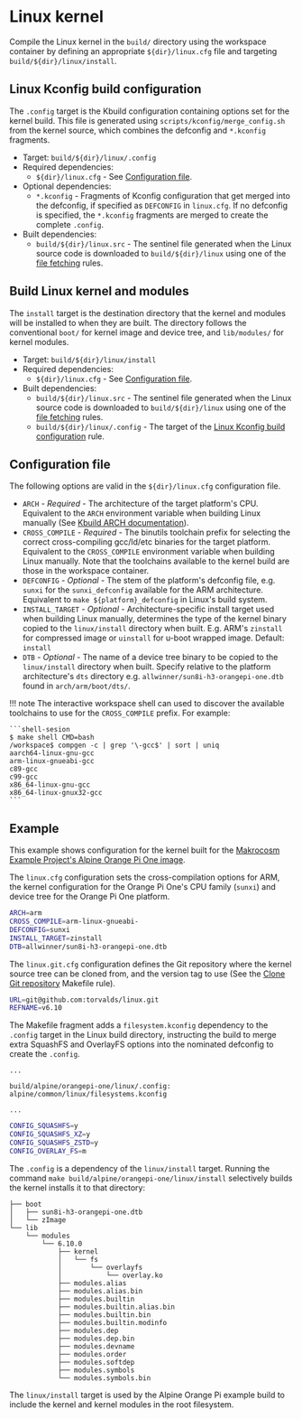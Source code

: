 # Linux kernel

Compile the Linux kernel in the `build/` directory using the workspace
container by defining an appropriate `${dir}/linux.cfg` file and targeting
`build/${dir}/linux/install`.

## Linux Kconfig build configuration

The `.config` target is the Kbuild configuration containing options
set for the kernel build.
This file is generated using `scripts/kconfig/merge_config.sh` from the
kernel source, which combines the defconfig and `*.kconfig` fragments.

  - Target: `build/${dir}/linux/.config`
  - Required dependencies:
    - `${dir}/linux.cfg` - See [Configuration file](#configuration-file).
  - Optional dependencies:
    - `*.kconfig` - Fragments of Kconfig configuration that get merged
      into the defconfig, if specified as `DEFCONFIG` in `linux.cfg`.
      If no defconfig is specified, the `*.kconfig` fragments are merged
      to create the complete `.config`.
  - Built dependencies:
    - `build/${dir}/linux.src` - The sentinel file generated when the Linux
      source code is downloaded to `build/${dir}/linux` using one of the
      [file fetching](file-fetch.md) rules.

## Build Linux kernel and modules

The `install` target is the destination directory that the kernel
and modules will be installed to when they are built.
The directory follows the conventional `boot/` for kernel image and device
tree, and `lib/modules/` for kernel modules.

  - Target: `build/${dir}/linux/install`
  - Required dependencies:
    - `${dir}/linux.cfg` - See [Configuration file](#configuration-file).
  - Built dependencies:
    - `build/${dir}/linux.src` - The sentinel file generated when the Linux
      source code is downloaded to `build/${dir}/linux` using one of the
      [file fetching](file-fetch.md) rules.
    - `build/${dir}/linux/.config` - The target of the
      [Linux Kconfig build configuration](#linux-kconfig-build-configuration) rule.

## Configuration file

The following options are valid in the `${dir}/linux.cfg` configuration file.

  - `ARCH` - *Required* - The architecture of the target platform's CPU.
    Equivalent to the `ARCH` environment variable when building Linux manually
    (See [Kbuild ARCH documentation](https://github.com/torvalds/linux/blob/master/Documentation/kbuild/kbuild.rst#arch)).
  - `CROSS_COMPILE` - *Required* - The binutils toolchain prefix for selecting the correct
    cross-compiling gcc/ld/etc binaries for the target platform.
    Equivalent to the `CROSS_COMPILE` environment variable when building Linux manually. 
    Note that the toolchains available to the kernel build are those in the workspace container.
  - `DEFCONFIG` - *Optional* - The stem of the platform's defconfig file, e.g. `sunxi` for
    the `sunxi_defconfig` available for the ARM architecture.
    Equivalent to `make ${platform}_defconfig` in Linux's build system.
  - `INSTALL_TARGET` - *Optional* - Architecture-specific install
    target used when building Linux manually, determines the type of the
    kernel binary copied to the `linux/install` directory when built.
    E.g. ARM's `zinstall` for compressed image or `uinstall` for u-boot
    wrapped image. Default: `install`
  - `DTB` - *Optional* - The name of a device tree binary to be copied to
    the `linux/install` directory when built.
    Specify relative to the platform architecture's `dts` directory e.g.
    `allwinner/sun8i-h3-orangepi-one.dtb` found in `arch/arm/boot/dts/`.

!!! note
    The interactive workspace shell can used to discover the available
    toolchains to use for the `CROSS_COMPILE` prefix.
    For example:

    ```shell-sesion
    $ make shell CMD=bash
    /workspace$ compgen -c | grep '\-gcc$' | sort | uniq
    aarch64-linux-gnu-gcc
    arm-linux-gnueabi-gcc
    c89-gcc
    c99-gcc
    x86_64-linux-gnu-gcc
    x86_64-linux-gnux32-gcc
    ```

## Example

This example shows configuration for the kernel built for the
[Makrocosm Example Project's Alpine Orange Pi One image](https://github.com/makrocosm/example-project/tree/main/alpine/orangepi-one).

The `linux.cfg` configuration sets the cross-compilation options for ARM,
the kernel configuration for the Orange Pi One's CPU family (`sunxi`) and
device tree for the Orange Pi One platform.

```sh title="alpine/orangepi-one/linux.cfg"
ARCH=arm
CROSS_COMPILE=arm-linux-gnueabi-
DEFCONFIG=sunxi
INSTALL_TARGET=zinstall
DTB=allwinner/sun8i-h3-orangepi-one.dtb
```

The `linux.git.cfg` configuration defines the Git repository where the kernel
source tree can be cloned from, and the version tag to use
(See the [Clone Git repository](file-fetch.md#clone-git-repository) Makefile rule).

```sh title="alpine/orangepi-one/linux.git.cfg"
URL=git@github.com:torvalds/linux.git
REFNAME=v6.10
```

The Makefile fragment adds a `filesystem.kconfig` dependency to the
`.config` target in the Linux build directory, instructing the build to merge
extra SquashFS and OverlayFS options into the nominated defconfig to create
the `.config`.

```make title="alpine/orangepi-one/build.mk"
...

build/alpine/orangepi-one/linux/.config: alpine/common/linux/filesystems.kconfig

...
```

```sh title="alpine/common/linux/filesystems.kconfig"
CONFIG_SQUASHFS=y
CONFIG_SQUASHFS_XZ=y
CONFIG_SQUASHFS_ZSTD=y
CONFIG_OVERLAY_FS=m
```

The `.config` is a dependency of the `linux/install` target.
Running the command `make build/alpine/orangepi-one/linux/install` selectively
builds the kernel installs it to that directory:

``` title="build/alpine/orangepi-one/linux/install"
├── boot
│   ├── sun8i-h3-orangepi-one.dtb
│   └── zImage
└── lib
    └── modules
        └── 6.10.0
            ├── kernel
            │   └── fs
            │       └── overlayfs
            │           └── overlay.ko
            ├── modules.alias
            ├── modules.alias.bin
            ├── modules.builtin
            ├── modules.builtin.alias.bin
            ├── modules.builtin.bin
            ├── modules.builtin.modinfo
            ├── modules.dep
            ├── modules.dep.bin
            ├── modules.devname
            ├── modules.order
            ├── modules.softdep
            ├── modules.symbols
            └── modules.symbols.bin
```

The `linux/install` target is used by the Alpine Orange Pi example build to
include the kernel and kernel modules in the root filesystem.

